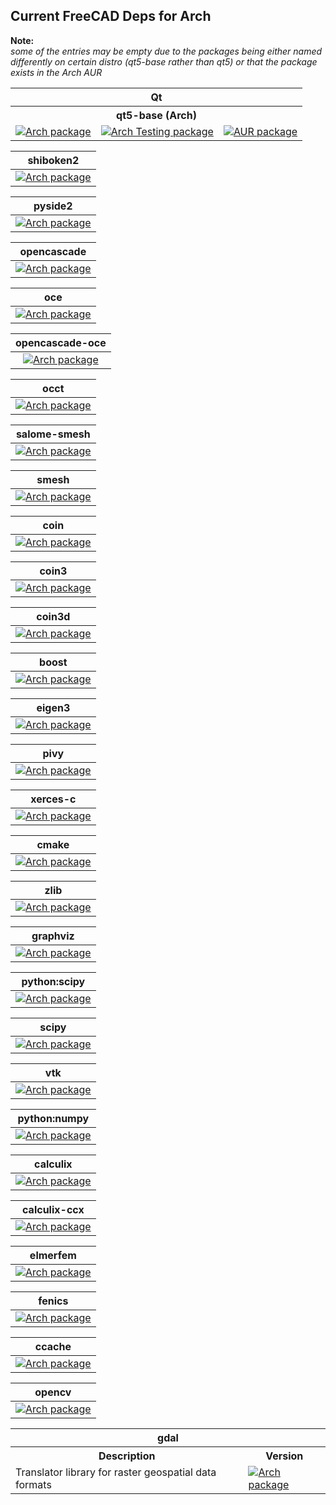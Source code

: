 ## Current FreeCAD Deps for Arch ##
__Note:__  
*some of the entries may be empty due to the packages being either named differently on certain distro (qt5-base rather than qt5) or that the package exists in the Arch AUR*

<table>
  <tr>
    <th colspan=3>Qt</th>
  </tr>
  <tr>
    <th colspan=3>qt5-base (Arch)</th>
  </tr>
  <tr>
    <td>
      <a href="https://repology.org/metapackage/qt5-base/versions"><img src="https://repology.org/badge/version-for-repo/arch/qt5-base.svg" alt="Arch package"></a>      
    </td>
    <td>
      <a href="https://repology.org/metapackage/qt5-base/versions"><img src="https://repology.org/badge/version-for-repo/arch_testing/qt5-base.svg" alt="Arch Testing package">      
    </td>
    <td>
      </a><a href="https://repology.org/metapackage/qt5-base/versions"><img src="https://repology.org/badge/version-for-repo/aur/qt5-base.svg" alt="AUR package"></a>      
    </td>
  </tr>
</table>
    

| shiboken2 | 
| :-: |
|[![Arch package](https://repology.org/badge/version-for-repo/arch/shiboken2.svg)](https://repology.org/metapackage/shiboken2/versions)|

| pyside2 | 
| :-: |
|[![Arch package](https://repology.org/badge/version-for-repo/arch/pyside2.svg)](https://repology.org/metapackage/pyside2/versions)|

| opencascade | 
| :-: |
|[![Arch package](https://repology.org/badge/version-for-repo/arch/opencascade.svg)](https://repology.org/metapackage/opencascade/versions)|

| oce | 
| :-: |
|[![Arch package](https://repology.org/badge/version-for-repo/arch/oce.svg)](https://repology.org/metapackage/oce/versions)|

| opencascade-oce | 
| :-: |
|[![Arch package](https://repology.org/badge/version-for-repo/arch/opencascade-oce.svg)](https://repology.org/metapackage/opencascade-oce/versions)|

| occt | 
| :-: |
|[![Arch package](https://repology.org/badge/version-for-repo/arch/occt.svg)](https://repology.org/metapackage/occt/versions)|

| salome-smesh | 
| :-: |
|[![Arch package](https://repology.org/badge/version-for-repo/arch/salome-smesh.svg)](https://repology.org/metapackage/salome-smesh/versions)|

| smesh | 
| :-: |
|[![Arch package](https://repology.org/badge/version-for-repo/arch/smesh.svg)](https://repology.org/metapackage/smesh/versions)|

| coin | 
| :-: |
|[![Arch package](https://repology.org/badge/version-for-repo/arch/coin.svg)](https://repology.org/metapackage/coin/versions)|

| coin3 | 
| :-: |
|[![Arch package](https://repology.org/badge/version-for-repo/arch/coin3.svg)](https://repology.org/metapackage/coin3/versions)|

| coin3d | 
| :-: |
|[![Arch package](https://repology.org/badge/version-for-repo/arch/coin3d.svg)](https://repology.org/metapackage/coin3d/versions)|

| boost | 
| :-: |
|[![Arch package](https://repology.org/badge/version-for-repo/arch/boost.svg)](https://repology.org/metapackage/boost/versions)|

| eigen3 | 
| :-: |
|[![Arch package](https://repology.org/badge/version-for-repo/arch/eigen3.svg)](https://repology.org/metapackage/eigen3/versions)|

| pivy | 
| :-: |
|[![Arch package](https://repology.org/badge/version-for-repo/arch/pivy.svg)](https://repology.org/metapackage/pivy/versions)|

| xerces-c | 
| :-: |
|[![Arch package](https://repology.org/badge/version-for-repo/arch/xerces-c.svg)](https://repology.org/metapackage/xerces-c/versions)|

| cmake | 
| :-: |
|[![Arch package](https://repology.org/badge/version-for-repo/arch/cmake.svg)](https://repology.org/metapackage/cmake/versions)|

| zlib | 
| :-: |
|[![Arch package](https://repology.org/badge/version-for-repo/arch/zlib.svg)](https://repology.org/metapackage/zlib/versions)|

| graphviz | 
| :-: |
|[![Arch package](https://repology.org/badge/version-for-repo/arch/graphviz.svg)](https://repology.org/metapackage/graphviz/versions)|

| python:scipy | 
| :-: |
|[![Arch package](https://repology.org/badge/version-for-repo/arch/python:scipy.svg)](https://repology.org/metapackage/python:scipy/versions)|

| scipy | 
| :-: |
|[![Arch package](https://repology.org/badge/version-for-repo/arch/scipy.svg)](https://repology.org/metapackage/scipy/versions)|

| vtk | 
| :-: |
|[![Arch package](https://repology.org/badge/version-for-repo/arch/vtk.svg)](https://repology.org/metapackage/vtk/versions)|

| python:numpy | 
| :-: |
|[![Arch package](https://repology.org/badge/version-for-repo/arch/python:numpy.svg)](https://repology.org/metapackage/python:numpy/versions)|

| calculix | 
| :-: |
|[![Arch package](https://repology.org/badge/version-for-repo/arch/calculix.svg)](https://repology.org/metapackage/calculix/versions)|

| calculix-ccx | 
| :-: |
|[![Arch package](https://repology.org/badge/version-for-repo/arch/calculix-ccx.svg)](https://repology.org/metapackage/calculix-ccx/versions)|

| elmerfem | 
| :-: |
|[![Arch package](https://repology.org/badge/version-for-repo/arch/elmerfem.svg)](https://repology.org/metapackage/elmerfem/versions)|

| fenics | 
| :-: |
|[![Arch package](https://repology.org/badge/version-for-repo/arch/fenics.svg)](https://repology.org/metapackage/fenics/versions)|

| ccache | 
| :-: |
|[![Arch package](https://repology.org/badge/version-for-repo/arch/ccache.svg)](https://repology.org/metapackage/ccache/versions)|

| opencv | 
| :-: |
|[![Arch package](https://repology.org/badge/version-for-repo/arch/opencv.svg)](https://repology.org/metapackage/opencv/versions)|

<table>
  <tr>
    <th colspan=3>gdal</th>
  </tr>
  <tr>
    <th colspan=2>Description</th>
    <th>Version</th>
  </tr>
  <tr>
    <td colspan=2>Translator library for raster geospatial data formats
    </td>
    <td>
      <a href="https://repology.org/metapackage/gdal/versions"><img src="https://repology.org/badge/version-for-repo/arch/gdal.svg" alt="Arch package"></a>
    </td>
  </tr>
</table>
